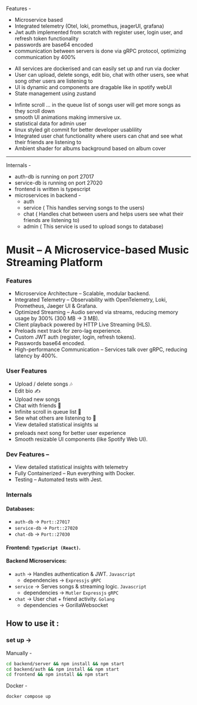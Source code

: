 Features -
- Microservice based
- Integrated telemetry (Otel, loki, promethus, jeagerUI, grafana)
- Jwt auth implemented from scratch with register user, login user, and refresh token functionality
- passwords are base64 encoded
- communication between servers is done via gRPC protocol, optimizing communication by 400%
<!-- - video/audio is streamd to cliend via http live streaming (HLS) thus reducing load time -->
- All services are dockerised and can easily set up and run via docker
- User can upload, delete songs, edit bio, chat with other users, see what song other users are listening to
- UI is dynamic and components are dragable like in spotify webUI
- State management using zustand
<!-- - Tests implemented using jest -->
- Infinte scroll ... in the queue list of songs user will get more songs as they scroll down
- smooth UI animations making immersive ux.
- statistical data for admin user
- linux styled git commit for better developer usablility
- Integrated user chat functionality where users can chat and see what their friends are listening to
- Ambient shader for albums background based on album cover
<!-- - Global Search in frontend with `command + k` which has `lazyload` functionality so that app doesn't get blocked -->
<!-- - create a link to invite/add friend to your friend list -->
---
Internals -
- auth-db is running on port 27017
- service-db is running on port 27020
- frontend is written is typescript
- microservices in backend - 
    - auth 
    - service ( This handles serving songs to the users)
    - chat ( Handles chat between users and helps users see what their friends are listening to)
    - admin ( This service is used to upload songs to database)


# Musit – A Microservice-based Music Streaming Platform
### Features
- Microservice Architecture – Scalable, modular backend.
- Integrated Telemetry – Observability with OpenTelemetry, Loki, Prometheus, Jaeger UI & Grafana.
- Optimized Streaming – Audio served via streams, reducing memory usage by 300% (300 MB → 3 MB).
- Client playback powered by HTTP Live Streaming (HLS).
- Preloads next track for zero-lag experience.
- Custom JWT auth (register, login, refresh tokens).
- Passwords base64 encoded.
- High-performance Communication – Services talk over gRPC, reducing latency by 400%.
### User Features
- Upload / delete songs 🎶
- Edit bio ✍️
- Upload new songs
- Chat with friends 💬
- Infinite scroll in queue list 🔄
- See what others are listening to 👀
- View detailed statistical insights 📊
- preloads next song for better user experience
- Smooth resizable UI components (like Spotify Web UI).

### Dev Features –
- View detailed statistical insights with telemetry
- Fully Containerized – Run everything with Docker.
- Testing – Automated tests with Jest.

### Internals
#### Databases:
- `auth-db` → `Port::27017`
- `service-db` → `Port::27020`
- `chat-db` → `Port::27030`

####  Frontend: `TypeScript (React)`.

#### Backend Microservices:
- `auth` → Handles authentication & JWT. `Javascript`
    - dependencies -> `Expressjs` `gRPC`
- `service` → Serves songs & streaming logic. `Javascript`
    - dependencies -> `Mutler` `Expressjs` `gRPC`
- `chat` → User chat + friend activity. `Golang`
    - dependencies -> GorillaWebsocket 
<!-- - `admin` → Upload & manage songs. `Javascript` -->



## How to use it :

### set up ->
Manually - 
```bash
cd backend/server && npm install && npm start
cd backend/auth && npm install && npm start
cd frontend && npm install && npm start
```
Docker - 
```zsh
docker compose up
```

<!-- 
#### TODO Learning for me - 
- what is populate, push, pull, aggregate function in mongodb?
- how does ref works in mongodb?
- how exactly does gRPC works? also learn its internals 
- Learn how these event listeners work -> audio.addEventListener("timeupdate", updateTime) && audio.removeEventListener("loadedmetadata", updateDuration)
-->